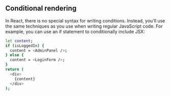 ## Conditional rendering
In React, there is no special syntax for writing conditions. Instead, you’ll use the same techniques as you use when writing regular JavaScript code. For example, you can use an if statement to conditionally include JSX:
```bash
let content;
if (isLoggedIn) {
  content = <AdminPanel />;
} else {
  content = <LoginForm />;
}
return (
  <div>
    {content}
  </div>
);
```